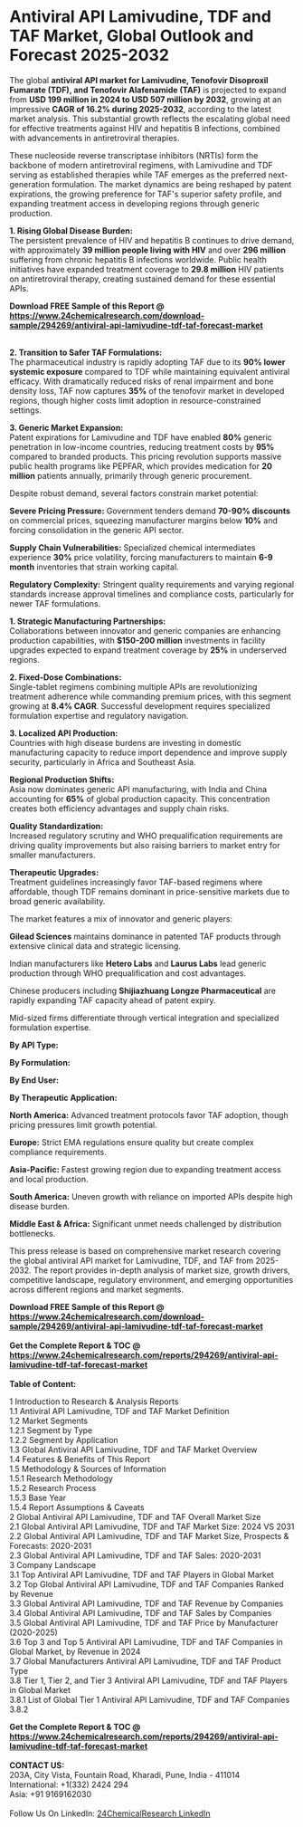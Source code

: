 <h1>Antiviral API Lamivudine, TDF and TAF Market, Global Outlook and Forecast 2025-2032</h1><p>The global <strong>antiviral API market for Lamivudine, Tenofovir Disoproxil Fumarate (TDF), and Tenofovir Alafenamide (TAF)</strong> is projected to expand from <strong>USD 199 million in 2024 to USD 507 million by 2032</strong>, growing at an impressive <strong>CAGR of 16.2% during 2025-2032</strong>, according to the latest market analysis. This substantial growth reflects the escalating global need for effective treatments against HIV and hepatitis B infections, combined with advancements in antiretroviral therapies.</p><p>These nucleoside reverse transcriptase inhibitors (NRTIs) form the backbone of modern antiretroviral regimens, with Lamivudine and TDF serving as established therapies while TAF emerges as the preferred next-generation formulation. The market dynamics are being reshaped by patent expirations, the growing preference for TAF's superior safety profile, and expanding treatment access in developing regions through generic production.</p><p><strong>1. Rising Global Disease Burden:</strong><br>
The persistent prevalence of HIV and hepatitis B continues to drive demand, with approximately <strong>39 million people living with HIV</strong> and over <strong>296 million</strong> suffering from chronic hepatitis B infections worldwide. Public health initiatives have expanded treatment coverage to <strong>29.8 million</strong> HIV patients on antiretroviral therapy, creating sustained demand for these essential APIs.</p><div><b>Download FREE Sample of this Report @ 
            <a href="https://www.24chemicalresearch.com/download-sample/294269/antiviral-api-lamivudine-tdf-taf-forecast-market">
            https://www.24chemicalresearch.com/download-sample/294269/antiviral-api-lamivudine-tdf-taf-forecast-market</a></b></div><br><p><strong>2. Transition to Safer TAF Formulations:</strong><br>
The pharmaceutical industry is rapidly adopting TAF due to its <strong>90% lower systemic exposure</strong> compared to TDF while maintaining equivalent antiviral efficacy. With dramatically reduced risks of renal impairment and bone density loss, TAF now captures <strong>35%</strong> of the tenofovir market in developed regions, though higher costs limit adoption in resource-constrained settings.</p><p><strong>3. Generic Market Expansion:</strong><br>
Patent expirations for Lamivudine and TDF have enabled <strong>80%</strong> generic penetration in low-income countries, reducing treatment costs by <strong>95%</strong> compared to branded products. This pricing revolution supports massive public health programs like PEPFAR, which provides medication for <strong>20 million</strong> patients annually, primarily through generic procurement.</p><p>Despite robust demand, several factors constrain market potential:</p><p><strong>Severe Pricing Pressure:</strong> Government tenders demand <strong>70-90% discounts</strong> on commercial prices, squeezing manufacturer margins below <strong>10%</strong> and forcing consolidation in the generic API sector.</p><p><strong>Supply Chain Vulnerabilities:</strong> Specialized chemical intermediates experience <strong>30%</strong> price volatility, forcing manufacturers to maintain <strong>6-9 month</strong> inventories that strain working capital.</p><p><strong>Regulatory Complexity:</strong> Stringent quality requirements and varying regional standards increase approval timelines and compliance costs, particularly for newer TAF formulations.</p><p><strong>1. Strategic Manufacturing Partnerships:</strong><br>
Collaborations between innovator and generic companies are enhancing production capabilities, with <strong>$150-200 million</strong> investments in facility upgrades expected to expand treatment coverage by <strong>25%</strong> in underserved regions.</p><p><strong>2. Fixed-Dose Combinations:</strong><br>
Single-tablet regimens combining multiple APIs are revolutionizing treatment adherence while commanding premium prices, with this segment growing at <strong>8.4% CAGR</strong>. Successful development requires specialized formulation expertise and regulatory navigation.</p><p><strong>3. Localized API Production:</strong><br>
Countries with high disease burdens are investing in domestic manufacturing capacity to reduce import dependence and improve supply security, particularly in Africa and Southeast Asia.</p><p><strong>Regional Production Shifts:</strong><br>
	Asia now dominates generic API manufacturing, with India and China accounting for <strong>65%</strong> of global production capacity. This concentration creates both efficiency advantages and supply chain risks.</p><p><strong>Quality Standardization:</strong><br>
	Increased regulatory scrutiny and WHO prequalification requirements are driving quality improvements but also raising barriers to market entry for smaller manufacturers.</p><p><strong>Therapeutic Upgrades:</strong><br>
	Treatment guidelines increasingly favor TAF-based regimens where affordable, though TDF remains dominant in price-sensitive markets due to broad generic availability.</p><p>The market features a mix of innovator and generic players:</p><p><strong>Gilead Sciences</strong> maintains dominance in patented TAF products through extensive clinical data and strategic licensing.</p><p>Indian manufacturers like <strong>Hetero Labs</strong> and <strong>Laurus Labs</strong> lead generic production through WHO prequalification and cost advantages.</p><p>Chinese producers including <strong>Shijiazhuang Longze Pharmaceutical</strong> are rapidly expanding TAF capacity ahead of patent expiry.</p><p>Mid-sized firms differentiate through vertical integration and specialized formulation expertise.</p><p><strong>By API Type:</strong></p><p><strong>By Formulation:</strong></p><p><strong>By End User:</strong></p><p><strong>By Therapeutic Application:</strong></p><p><strong>North America:</strong> Advanced treatment protocols favor TAF adoption, though pricing pressures limit growth potential.</p><p><strong>Europe:</strong> Strict EMA regulations ensure quality but create complex compliance requirements.</p><p><strong>Asia-Pacific:</strong> Fastest growing region due to expanding treatment access and local production.</p><p><strong>South America:</strong> Uneven growth with reliance on imported APIs despite high disease burden.</p><p><strong>Middle East &amp; Africa:</strong> Significant unmet needs challenged by distribution bottlenecks.</p><p>This press release is based on comprehensive market research covering the global antiviral API market for Lamivudine, TDF, and TAF from 2025-2032. The report provides in-depth analysis of market size, growth drivers, competitive landscape, regulatory environment, and emerging opportunities across different regions and market segments.</p><div><b>Download FREE Sample of this Report @ 
            <a href="https://www.24chemicalresearch.com/download-sample/294269/antiviral-api-lamivudine-tdf-taf-forecast-market">
            https://www.24chemicalresearch.com/download-sample/294269/antiviral-api-lamivudine-tdf-taf-forecast-market</a></b></div><br><div><b>Get the Complete Report & TOC @ 
            <a href="https://www.24chemicalresearch.com/reports/294269/antiviral-api-lamivudine-tdf-taf-forecast-market">
            https://www.24chemicalresearch.com/reports/294269/antiviral-api-lamivudine-tdf-taf-forecast-market</a></b></div><br>
            <b>Table of Content:</b><p>1 Introduction to Research & Analysis Reports<br />
 1.1 Antiviral API Lamivudine, TDF and TAF Market Definition<br />
 1.2 Market Segments<br />
 1.2.1 Segment by Type<br />
 1.2.2 Segment by Application<br />
 1.3 Global Antiviral API Lamivudine, TDF and TAF Market Overview<br />
 1.4 Features & Benefits of This Report<br />
 1.5 Methodology & Sources of Information<br />
 1.5.1 Research Methodology<br />
 1.5.2 Research Process<br />
 1.5.3 Base Year<br />
 1.5.4 Report Assumptions & Caveats<br />
2 Global Antiviral API Lamivudine, TDF and TAF Overall Market Size<br />
 2.1 Global Antiviral API Lamivudine, TDF and TAF Market Size: 2024 VS 2031<br />
 2.2 Global Antiviral API Lamivudine, TDF and TAF Market Size, Prospects & Forecasts: 2020-2031<br />
 2.3 Global Antiviral API Lamivudine, TDF and TAF Sales: 2020-2031<br />
3 Company Landscape<br />
 3.1 Top Antiviral API Lamivudine, TDF and TAF Players in Global Market<br />
 3.2 Top Global Antiviral API Lamivudine, TDF and TAF Companies Ranked by Revenue<br />
 3.3 Global Antiviral API Lamivudine, TDF and TAF Revenue by Companies<br />
 3.4 Global Antiviral API Lamivudine, TDF and TAF Sales by Companies<br />
 3.5 Global Antiviral API Lamivudine, TDF and TAF Price by Manufacturer (2020-2025)<br />
 3.6 Top 3 and Top 5 Antiviral API Lamivudine, TDF and TAF Companies in Global Market, by Revenue in 2024<br />
 3.7 Global Manufacturers Antiviral API Lamivudine, TDF and TAF Product Type<br />
 3.8 Tier 1, Tier 2, and Tier 3 Antiviral API Lamivudine, TDF and TAF Players in Global Market<br />
 3.8.1 List of Global Tier 1 Antiviral API Lamivudine, TDF and TAF Companies<br />
 3.8.2 </p><div><b>Get the Complete Report & TOC @ 
            <a href="https://www.24chemicalresearch.com/reports/294269/antiviral-api-lamivudine-tdf-taf-forecast-market">
            https://www.24chemicalresearch.com/reports/294269/antiviral-api-lamivudine-tdf-taf-forecast-market</a></b></div><br><b>CONTACT US:</b><br>
            203A, City Vista, Fountain Road, Kharadi, Pune, India - 411014<br>
            International: +1(332) 2424 294<br>
            Asia: +91 9169162030 <br><br>
            Follow Us On LinkedIn: <a href="https://www.linkedin.com/company/24chemicalresearch/">24ChemicalResearch LinkedIn</a>